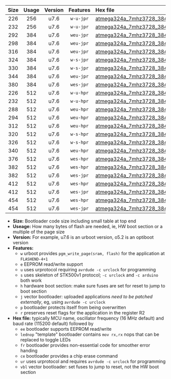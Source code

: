 |Size|Usage|Version|Features|Hex file|
|:-:|:-:|:-:|:-:|:--|
|226|256|u7.6|`w-u-jpr`|[atmega324a_7mhz3728_38400bps_ur_vbl.hex](https://raw.githubusercontent.com/stefanrueger/urboot/main/atmega324a_7mhz3728_38400bps_ur_vbl.hex)|
|232|256|u7.6|`w-u-jpr`|[atmega324a_7mhz3728_38400bps_lednop_ur_vbl.hex](https://raw.githubusercontent.com/stefanrueger/urboot/main/atmega324a_7mhz3728_38400bps_lednop_ur_vbl.hex)|
|292|384|u7.6|`weu-jpr`|[atmega324a_7mhz3728_38400bps_ee_ur_vbl.hex](https://raw.githubusercontent.com/stefanrueger/urboot/main/atmega324a_7mhz3728_38400bps_ee_ur_vbl.hex)|
|298|384|u7.6|`weu-jpr`|[atmega324a_7mhz3728_38400bps_ee_lednop_ur_vbl.hex](https://raw.githubusercontent.com/stefanrueger/urboot/main/atmega324a_7mhz3728_38400bps_ee_lednop_ur_vbl.hex)|
|316|384|u7.6|`weu-jpr`|[atmega324a_7mhz3728_38400bps_ee_lednop_fr_ur_vbl.hex](https://raw.githubusercontent.com/stefanrueger/urboot/main/atmega324a_7mhz3728_38400bps_ee_lednop_fr_ur_vbl.hex)|
|324|384|u7.6|`w-s-jpr`|[atmega324a_7mhz3728_38400bps_vbl.hex](https://raw.githubusercontent.com/stefanrueger/urboot/main/atmega324a_7mhz3728_38400bps_vbl.hex)|
|330|384|u7.6|`w-s-jpr`|[atmega324a_7mhz3728_38400bps_lednop_vbl.hex](https://raw.githubusercontent.com/stefanrueger/urboot/main/atmega324a_7mhz3728_38400bps_lednop_vbl.hex)|
|344|384|u7.6|`weu-jpr`|[atmega324a_7mhz3728_38400bps_ee_lednop_fr_ce_ur_vbl.hex](https://raw.githubusercontent.com/stefanrueger/urboot/main/atmega324a_7mhz3728_38400bps_ee_lednop_fr_ce_ur_vbl.hex)|
|380|384|u7.6|`wes-jpr`|[atmega324a_7mhz3728_38400bps_ee_vbl.hex](https://raw.githubusercontent.com/stefanrueger/urboot/main/atmega324a_7mhz3728_38400bps_ee_vbl.hex)|
|226|512|u7.6|`w-u-hpr`|[atmega324a_7mhz3728_38400bps_ur.hex](https://raw.githubusercontent.com/stefanrueger/urboot/main/atmega324a_7mhz3728_38400bps_ur.hex)|
|232|512|u7.6|`w-u-hpr`|[atmega324a_7mhz3728_38400bps_lednop_ur.hex](https://raw.githubusercontent.com/stefanrueger/urboot/main/atmega324a_7mhz3728_38400bps_lednop_ur.hex)|
|288|512|u7.6|`weu-hpr`|[atmega324a_7mhz3728_38400bps_ee_ur.hex](https://raw.githubusercontent.com/stefanrueger/urboot/main/atmega324a_7mhz3728_38400bps_ee_ur.hex)|
|294|512|u7.6|`weu-hpr`|[atmega324a_7mhz3728_38400bps_ee_lednop_ur.hex](https://raw.githubusercontent.com/stefanrueger/urboot/main/atmega324a_7mhz3728_38400bps_ee_lednop_ur.hex)|
|312|512|u7.6|`weu-hpr`|[atmega324a_7mhz3728_38400bps_ee_lednop_fr_ur.hex](https://raw.githubusercontent.com/stefanrueger/urboot/main/atmega324a_7mhz3728_38400bps_ee_lednop_fr_ur.hex)|
|320|512|u7.6|`w-s-hpr`|[atmega324a_7mhz3728_38400bps.hex](https://raw.githubusercontent.com/stefanrueger/urboot/main/atmega324a_7mhz3728_38400bps.hex)|
|326|512|u7.6|`w-s-hpr`|[atmega324a_7mhz3728_38400bps_lednop.hex](https://raw.githubusercontent.com/stefanrueger/urboot/main/atmega324a_7mhz3728_38400bps_lednop.hex)|
|340|512|u7.6|`weu-hpr`|[atmega324a_7mhz3728_38400bps_ee_lednop_fr_ce_ur.hex](https://raw.githubusercontent.com/stefanrueger/urboot/main/atmega324a_7mhz3728_38400bps_ee_lednop_fr_ce_ur.hex)|
|376|512|u7.6|`wes-hpr`|[atmega324a_7mhz3728_38400bps_ee.hex](https://raw.githubusercontent.com/stefanrueger/urboot/main/atmega324a_7mhz3728_38400bps_ee.hex)|
|382|512|u7.6|`wes-hpr`|[atmega324a_7mhz3728_38400bps_ee_lednop.hex](https://raw.githubusercontent.com/stefanrueger/urboot/main/atmega324a_7mhz3728_38400bps_ee_lednop.hex)|
|382|512|u7.6|`wes-jpr`|[atmega324a_7mhz3728_38400bps_ee_lednop_vbl.hex](https://raw.githubusercontent.com/stefanrueger/urboot/main/atmega324a_7mhz3728_38400bps_ee_lednop_vbl.hex)|
|412|512|u7.6|`wes-hpr`|[atmega324a_7mhz3728_38400bps_ee_lednop_fr.hex](https://raw.githubusercontent.com/stefanrueger/urboot/main/atmega324a_7mhz3728_38400bps_ee_lednop_fr.hex)|
|412|512|u7.6|`wes-jpr`|[atmega324a_7mhz3728_38400bps_ee_lednop_fr_vbl.hex](https://raw.githubusercontent.com/stefanrueger/urboot/main/atmega324a_7mhz3728_38400bps_ee_lednop_fr_vbl.hex)|
|454|512|u7.6|`wes-hpr`|[atmega324a_7mhz3728_38400bps_ee_lednop_fr_ce.hex](https://raw.githubusercontent.com/stefanrueger/urboot/main/atmega324a_7mhz3728_38400bps_ee_lednop_fr_ce.hex)|
|454|512|u7.6|`wes-jpr`|[atmega324a_7mhz3728_38400bps_ee_lednop_fr_ce_vbl.hex](https://raw.githubusercontent.com/stefanrueger/urboot/main/atmega324a_7mhz3728_38400bps_ee_lednop_fr_ce_vbl.hex)|

- **Size:** Bootloader code size including small table at top end
- **Useage:** How many bytes of flash are needed, ie, HW boot section or a multiple of the page size
- **Version:** For example, u7.6 is an urboot version, o5.2 is an optiboot version
- **Features:**
  + `w` urboot provides `pgm_write_page(sram, flash)` for the application at `FLASHEND-4+1`
  + `e` EEPROM read/write support
  + `u` uses urprotocol requiring `avrdude -c urclock` for programming
  + `s` uses skeleton of STK500v1 protocol; `-c urclock` and `-c arduino` both work
  + `h` hardware boot section: make sure fuses are set for reset to jump to boot section
  + `j` vector bootloader: uploaded applications *need to be patched externally*, eg, using `avrdude -c urclock`
  + `p` bootloader protects itself from being overwritten
  + `r` preserves reset flags for the application in the register R2
- **Hex file:** typically MCU name, oscillator frequency (16 MHz default) and baud rate (115200 default) followed by
  + `ee` bootloader supports EEPROM read/write
  + `lednop` "template" bootloader contains `mov rx,rx` nops that can be replaced to toggle LEDs
  + `fr` bootloader provides non-essential code for smoother error handing
  + `ce` bootloader provides a chip erase command
  + `ur` uses urprotocol and requires `avrdude -c urclock` for programming
  + `vbl` vector bootloader: set fuses to jump to reset, not the HW boot section
